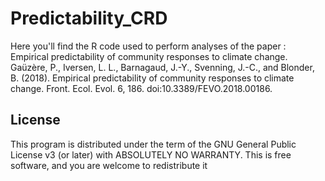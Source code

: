 # Predictability_CRD
Here you'll find the R code used to perform analyses of the paper : 
Empirical predictability of community responses to climate change.
Gaüzère, P., Iversen, L. L., Barnagaud, J.-Y., Svenning, J.-C., and Blonder, B. (2018). 
Empirical predictability of community responses to climate change. Front. Ecol. Evol. 6, 186. 
doi:10.3389/FEVO.2018.00186.

## License
This program is distributed under the term of the GNU General Public
License v3 (or later) with ABSOLUTELY NO WARRANTY. This is free
software, and you are welcome to redistribute it
